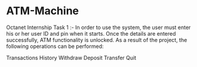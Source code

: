 # ATM-Machine
Octanet Internship Task 1 :- 
 In order to use the system, the user must enter his or her user ID and pin when it starts. Once the details are entered successfully, ATM functionality is unlocked. As a result of the project, the following operations can be performed:

Transactions History
Withdraw
Deposit
Transfer
Quit
